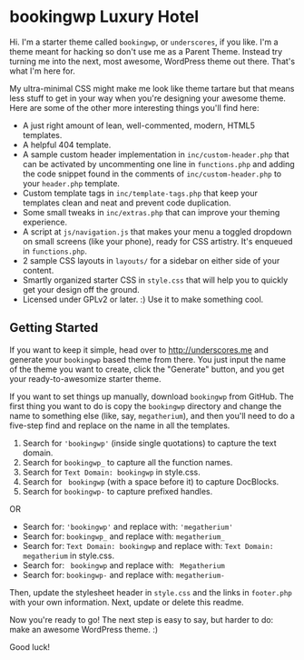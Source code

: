 bookingwp Luxury Hotel
===

Hi. I'm a starter theme called `bookingwp`, or `underscores`, if you like. I'm a theme meant for hacking so don't use me as a Parent Theme. Instead try turning me into the next, most awesome, WordPress theme out there. That's what I'm here for.

My ultra-minimal CSS might make me look like theme tartare but that means less stuff to get in your way when you're designing your awesome theme. Here are some of the other more interesting things you'll find here:

* A just right amount of lean, well-commented, modern, HTML5 templates.
* A helpful 404 template.
* A sample custom header implementation in `inc/custom-header.php` that can be activated by uncommenting one line in `functions.php` and adding the code snippet found in the comments of `inc/custom-header.php` to your `header.php` template.
* Custom template tags in `inc/template-tags.php` that keep your templates clean and neat and prevent code duplication.
* Some small tweaks in `inc/extras.php` that can improve your theming experience.
* A script at `js/navigation.js` that makes your menu a toggled dropdown on small screens (like your phone), ready for CSS artistry. It's enqueued in `functions.php`.
* 2 sample CSS layouts in `layouts/` for a sidebar on either side of your content.
* Smartly organized starter CSS in `style.css` that will help you to quickly get your design off the ground.
* Licensed under GPLv2 or later. :) Use it to make something cool.

Getting Started
---------------

If you want to keep it simple, head over to http://underscores.me and generate your `bookingwp` based theme from there. You just input the name of the theme you want to create, click the "Generate" button, and you get your ready-to-awesomize starter theme.

If you want to set things up manually, download `bookingwp` from GitHub. The first thing you want to do is copy the `bookingwp` directory and change the name to something else (like, say, `megatherium`), and then you'll need to do a five-step find and replace on the name in all the templates.

1. Search for `'bookingwp'` (inside single quotations) to capture the text domain.
2. Search for `bookingwp_` to capture all the function names.
3. Search for `Text Domain: bookingwp` in style.css.
4. Search for <code>&nbsp;bookingwp</code> (with a space before it) to capture DocBlocks.
5. Search for `bookingwp-` to capture prefixed handles.

OR

* Search for: `'bookingwp'` and replace with: `'megatherium'`
* Search for: `bookingwp_` and replace with: `megatherium_`
* Search for: `Text Domain: bookingwp` and replace with: `Text Domain: megatherium` in style.css.
* Search for: <code>&nbsp;bookingwp</code> and replace with: <code>&nbsp;Megatherium</code>
* Search for: `bookingwp-` and replace with: `megatherium-`

Then, update the stylesheet header in `style.css` and the links in `footer.php` with your own information. Next, update or delete this readme.

Now you're ready to go! The next step is easy to say, but harder to do: make an awesome WordPress theme. :)

Good luck!
